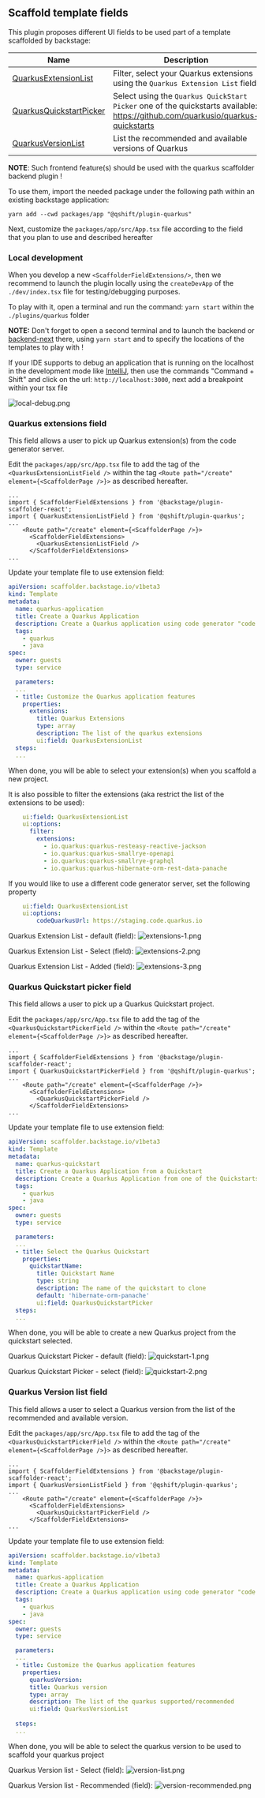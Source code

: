 ## Scaffold template fields

This plugin proposes different UI fields to be used part of a template scaffolded by backstage:

| Name                                                        | Description                                                                                                                     |
|-------------------------------------------------------------|---------------------------------------------------------------------------------------------------------------------------------|
| [QuarkusExtensionList](#Quarkus-extensions-field)           | Filter, select your Quarkus extensions using the `Quarkus Extension List` field.                                                |
| [QuarkusQuickstartPicker](#Quarkus-Quickstart-picker-field) | Select using the `Quarkus QuickStart Picker` one of the quickstarts available: https://github.com/quarkusio/quarkus-quickstarts |
| [QuarkusVersionList](#Quarkus-version-list-field)           | List the recommended and available versions of Quarkus                                                                          |


**NOTE**: Such frontend feature(s) should be used with the quarkus scaffolder backend plugin !

To use them, import the needed package under the following path within an existing backstage application:
```
yarn add --cwd packages/app "@qshift/plugin-quarkus"
```

Next, customize the `packages/app/src/App.tsx` file according to the field that you plan to use and described hereafter

### Local development

When you develop a new `<ScaffolderFieldExtensions/>`, then we recommend
to launch the plugin locally using the `createDevApp` of the `./dev/index.tsx` file for testing/debugging purposes.

To play with it, open a terminal and run the command: `yarn start` within the `./plugins/quarkus` folder

**NOTE:** Don't forget to open a second terminal and to launch the backend or [backend-next](../../docs/backend-system/index.md) there, using `yarn start` and to specify the locations of the templates to play with !

If your IDE supports to debug an application that is running on the localhost in the development mode like [IntelliJ](https://www.jetbrains.com/help/idea/debugging-javascript-in-chrome.html#debugging_js_on_local_host_development_mode), then use the commands "Command + Shift" and click on the url: `http://localhost:3000`, next add a breakpoint within your tsx file

![local-debug.png](doc%2Flocal-debug.png)

### Quarkus extensions field

This field allows a user to pick up Quarkus extension(s) from the code generator server.

Edit the `packages/app/src/App.tsx` file to add the tag of the `<QuarkusExtensionListField />`
within the tag `<Route path="/create" element={<ScaffolderPage />}>` as described hereafter.

```tsx
...
import { ScaffolderFieldExtensions } from '@backstage/plugin-scaffolder-react';
import { QuarkusExtensionListField } from '@qshift/plugin-quarkus';
...
    <Route path="/create" element={<ScaffolderPage />}>
      <ScaffolderFieldExtensions>
        <QuarkusExtensionListField />
      </ScaffolderFieldExtensions>
...
```

Update your template file to use extension field:
```yaml
apiVersion: scaffolder.backstage.io/v1beta3
kind: Template
metadata:
  name: quarkus-application
  title: Create a Quarkus Application
  description: Create a Quarkus application using code generator "code.quarkus.io"
  tags:
    - quarkus
    - java
spec:
  owner: guests
  type: service

  parameters:
  ...
  - title: Customize the Quarkus application features
    properties:
      extensions:
        title: Quarkus Extensions
        type: array
        description: The list of the quarkus extensions
        ui:field: QuarkusExtensionList
  steps:
  ...
```

When done, you will be able to select your extension(s) when you scaffold a new project.

It is also possible to filter the extensions (aka restrict the list of the extensions to be used):
```yaml
    ui:field: QuarkusExtensionList
    ui:options:
      filter:
        extensions:
          - io.quarkus:quarkus-resteasy-reactive-jackson
          - io.quarkus:quarkus-smallrye-openapi
          - io.quarkus:quarkus-smallrye-graphql
          - io.quarkus:quarkus-hibernate-orm-rest-data-panache
```
If you would like to use a different code generator server, set the following property
```yaml
    ui:field: QuarkusExtensionList
    ui:options:
        codeQuarkusUrl: https://staging.code.quarkus.io
```

Quarkus Extension List - default (field):
![extensions-1.png](plugins%2Fquarkus%2Fdoc%2Fextensions-1.png)

Quarkus Extension List - Select (field):
![extensions-2.png](plugins%2Fquarkus%2Fdoc%2Fextensions-2.png)

Quarkus Extension List - Added (field):
![extensions-3.png](plugins%2Fquarkus%2Fdoc%2Fextensions-3.png)

### Quarkus Quickstart picker field

This field allows a user to pick up a Quarkus Quickstart project.

Edit the `packages/app/src/App.tsx` file to add the tag of the `<QuarkusQuickstartPickerField />`
within the `<Route path="/create" element={<ScaffolderPage />}>` as described hereafter.

```tsx
...
import { ScaffolderFieldExtensions } from '@backstage/plugin-scaffolder-react';
import { QuarkusQuickstartPickerField } from '@qshift/plugin-quarkus';
...
    <Route path="/create" element={<ScaffolderPage />}>
      <ScaffolderFieldExtensions>
        <QuarkusQuickstartPickerField />
      </ScaffolderFieldExtensions>
...
```

Update your template file to use extension field:
```yaml
apiVersion: scaffolder.backstage.io/v1beta3
kind: Template
metadata:
  name: quarkus-quickstart
  title: Create a Quarkus Application from a Quickstart
  description: Create a Quarkus Application from one of the Quickstarts you can find on "https://github.com/quarkusio/quarkus-quickstarts"
  tags:
    - quarkus
    - java
spec:
  owner: guests
  type: service

  parameters:
  ...
  - title: Select the Quarkus Quickstart
    properties:
      quickstartName:
        title: Quickstart Name
        type: string
        description: The name of the quickstart to clone
        default: 'hibernate-orm-panache'
        ui:field: QuarkusQuickstartPicker
  steps:
  ...
```

When done, you will be able to create a new Quarkus project from the quickstart selected.

Quarkus Quickstart Picker - default (field):
![quickstart-1.png](/plugins/quarkus/doc/quickstart-1.png)

Quarkus Quickstart Picker - select (field):
![quickstart-2.png](/plugins/quarkus/doc/quickstart-2.png)

### Quarkus Version list field

This field allows a user to select a Quarkus version from the list of the recommended and available version.

Edit the `packages/app/src/App.tsx` file to add the tag of the `<QuarkusQuickstartPickerField />`
within the `<Route path="/create" element={<ScaffolderPage />}>` as described hereafter.

```tsx
...
import { ScaffolderFieldExtensions } from '@backstage/plugin-scaffolder-react';
import { QuarkusVersionListField } from '@qshift/plugin-quarkus';
...
    <Route path="/create" element={<ScaffolderPage />}>
      <ScaffolderFieldExtensions>
        <QuarkusQuickstartPickerField />
      </ScaffolderFieldExtensions>
...
```
Update your template file to use extension field:
```yaml
apiVersion: scaffolder.backstage.io/v1beta3
kind: Template
metadata:
  name: quarkus-application
  title: Create a Quarkus Application
  description: Create a Quarkus application using code generator "code.quarkus.io"
  tags:
    - quarkus
    - java
spec:
  owner: guests
  type: service

  parameters:
  ...
  - title: Customize the Quarkus application features
    properties:
      quarkusVersion:
      title: Quarkus version
      type: array
      description: The list of the quarkus supported/recommended
      ui:field: QuarkusVersionList
      
  steps:
  ...
```

When done, you will be able to select the quarkus version to be used to scaffold 
your quarkus project

Quarkus Version list - Select (field):
![version-list.png](/plugins/quarkus/doc/version-list.png)

Quarkus Version list - Recommended (field):
![version-recommended.png](/plugins/quarkus/doc/version-recommended.png)